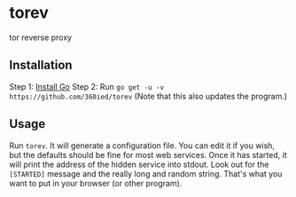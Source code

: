 # torev
tor reverse proxy

## Installation
Step 1: [Install Go](https://golang.org/)
Step 2: Run `go get -u -v https://github.com/360ied/torev` (Note that this also updates the program.)

## Usage
Run `torev`. It will generate a configuration file. You can edit it if you wish, but the defaults should be fine for most web services.
Once it has started, it will print the address of the hidden service into stdout. Look out for the `[STARTED]` message and the really long and random string. That's what you want to put in your browser (or other program).
